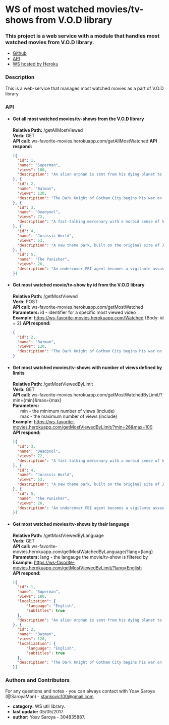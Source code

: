 # WS of most watched movies/tv-shows from V.O.D library

### This project is a web service with a module that handles most watched movies from V.O.D library.
- [Github](https://github.com/SaroyaMan/Most-Viewed-VOD-lib)  
- [API](https://saroyaman.github.io/WS-Most-Viewed-VOD-lib/)  
- [WS hosted by Heroku](https://ws-favorite-movies.herokuapp.com/)  

### Description
This is a web-service that manages most watched movies as a part of V.O.D library

### API
* #### Get all most watched movies/tv-shows from the V.O.D library
  **Relative Path:** /getAllMostViewed  
  **Verb:** GET  
  **API call:** ws-favorite-movies.herokuapp.com/getAllMostWatched 
  **API respond:**  
  ```json  
  [{
	"id": 1,
	"name": "Superman",
	"views": 180,
	"description": "An alien orphan is sent from his dying planet to Earth,where he grows up to become his adoptive home's first and greatest superhero."
  }, {
	"id": 2,
	"name": "Batman",
	"views": 120,
	"description": "The Dark Knight of Gotham City begins his war on crime with his first major enemy being the clownishly homicidal Joker."
  }, {
	"id": 3,
	"name": "Deadpool",
	"views": 72,
	"description": "A fast-talking mercenary with a morbid sense of humor is subjected to a rogue experiment that leaves him with accelerated healing powers and a quest for revenge."
  }, {
	"id": 4,
	"name": "Jurassic World",
	"views": 53,
	"description": "A new theme park, built on the original site of Jurassic Park, creates a genetically modified hybrid dinosaur, which escapes containment and goes on a killing spree."
  }, {
	"id": 5,
	"name": "The Punisher",
	"views": 26,
	"description": "An undercover FBI agent becomes a vigilante assassin and sets out to unleash his wrath upon the corrupt businessman who slaughtered his entire family at a reunion."
  }]
  ```
* #### Get most watched movie/tv-show by id from the V.O.D library
  **Relative Path:** /getMostViewed  
  **Verb:** POST  
  **API call:** ws-favorite-movies.herokuapp.com/getMostWatched    
  **Parameters:** id - identifier for a specific most viewed video  
  **Example:** https://ws-favorite-movies.herokuapp.com/Watched 	{Body: id = 2} 
  **API respond:**  
  ```json  
  {
	"id": 2,
	"name": "Batman",
	"views": 120,
	"description": "The Dark Knight of Gotham City begins his war on crime with his first major enemy being the clownishly homicidal Joker."
  }
  ```
* #### Get most watched movies/tv-shows with number of views defined by limits
  **Relative Path:** /getMostViewedByLimit  
  **Verb:** GET  
  **API call:** ws-favorite-movies.herokuapp.com/getMostWatchedByLimit/?min={min}&max={max}  
  **Parameters:**  
    &nbsp; &nbsp; &nbsp; min - the minimum number of views (include)  
    &nbsp; &nbsp; &nbsp; max - the maximum number of views (include)  
  **Example:** https://ws-favorite-movies.herokuapp.com/getMostViewedByLimit/?min=26&max=100  
  **API respond:**  
  ```json  
  [{
	"id": 3,
	"name": "Deadpool",
	"views": 72,
	"description": "A fast-talking mercenary with a morbid sense of humor is subjected to a rogue experiment that leaves him with accelerated healing powers and a quest for revenge."
  }, {
	"id": 4,
	"name": "Jurassic World",
	"views": 53,
	"description": "A new theme park, built on the original site of Jurassic Park, creates a genetically modified hybrid dinosaur, which escapes containment and goes on a killing spree."
  }, {
	"id": 5,
	"name": "The Punisher",
	"views": 26,
	"description": "An undercover FBI agent becomes a vigilante assassin and sets out to unleash his wrath upon the corrupt businessman who slaughtered his entire family at a reunion."
  }]
  ```
* #### Get most watched movies/tv-shows by their language
  **Relative Path:** /getMostViewedByLanguage  
  **Verb:** GET  
  **API call:** ws-favorite-movies.herokuapp.com/getMostWatchedByLanguage/?lang={lang}  
  **Parameters:** lang - the langauge the movie/tv-show is filtered by  
  **Example:** https://ws-favorite-movies.herokuapp.com/getMostViewedByLimit/?lang=English  
  **API respond:**  
  ```json  
  [{
	"id": 1,
	"name": "Superman",
	"views": 180,
	"localization": {
		"language": "English",
		"subtitles": true
	},
	"description": "An alien orphan is sent from his dying planet to Earth,where he grows up to become his adoptive home's first and greatest superhero."
  }, {
	"id": 2,
	"name": "Batman",
	"views": 120,
	"localization": {
		"language": "English",
		"subtitles": true
	},
	"description": "The Dark Knight of Gotham City begins his war on crime with his first major enemy being the clownishly homicidal Joker."
  }]
  ```  
### Authors and Contributors
For any questions and notes - you can always contact with Yoav Saroya (@SaroyaMan) - stankovic100@gmail.com
* **category:** WS util library.
* **last update:** 05/05/2017.
* **author:** Yoav Saroya - 304835887.